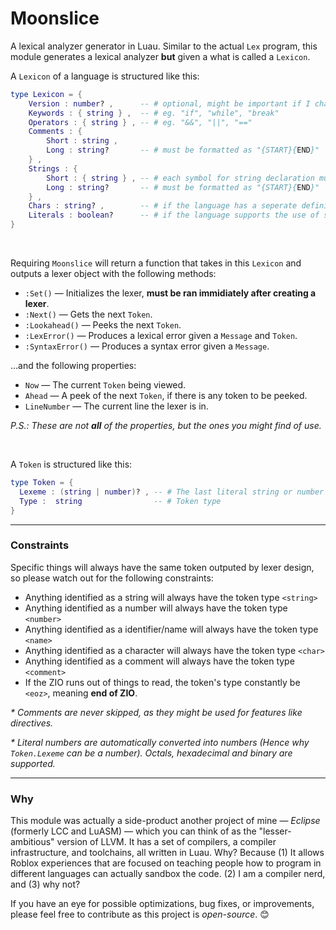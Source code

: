 # Moonslice
A lexical analyzer generator in Luau.
Similar to the actual `Lex` program, this module generates a lexical analyzer **but** given a what is called a `Lexicon`.

A `Lexicon` of a language is structured like this:
```lua
type Lexicon = {
	Version : number? ,      -- # optional, might be important if I change the way a **Lexicon** is made
	Keywords : { string } ,  -- # eg. "if", "while", "break"
	Operators : { string } , -- # eg. "&&", "||", "=="
	Comments : {
		Short : string ,
		Long : string?       -- # must be formatted as "{START}{END}"
	} ,
	Strings : {
		Short : { string } , -- # each symbol for string declaration must only be a single char long
		Long : string?       -- # must be formatted as "{START}{END}"
	} ,
	Chars : string? ,        -- # if the language has a seperate definition for chars
	Literals : boolean?      -- # if the language supports the use of special characters in strings or not
}
```

<br>

Requiring `Moonslice` will return a function that takes in this `Lexicon` and outputs a lexer object with the following methods:
- `:Set()` — Initializes the lexer, **must be ran immidiately after creating a lexer**.
- `:Next()` — Gets the next `Token`.
- `:Lookahead()` — Peeks the next `Token`.
- `:LexError()` — Produces a lexical error given a `Message` and `Token`.
- `:SyntaxError()` — Produces a syntax error given a `Message`.

...and the following properties:
- `Now` — The current `Token` being viewed.
- `Ahead` — A peek of the next `Token`, if there is any token to be peeked.
- `LineNumber` — The current line the lexer is in.

_P.S.: These are not **all** of the properties, but the ones you might find of use._

<br>

A `Token` is structured like this:
```lua
type Token = {
  Lexeme : (string | number)? , -- # The last literal string or number met
  Type :  string                -- # Token type
}
```
---
### Constraints
Specific things will always have the same token outputed by lexer design, so please watch out for the following constraints:
- Anything identified as a string will always have the token type `<string>`
- Anything identified as a number will always have the token type `<number>`
- Anything identified as a identifier/name will always have the token type `<name>`
- Anything identified as a character will always have the token type `<char>`
- Anything identified as a comment will always have the token type `<comment>`
- If the ZIO runs out of things to read, the token's type constantly be `<eoz>`, meaning **end of ZIO**.

_* Comments are never skipped, as they might be used for features like directives._

_* Literal numbers are automatically converted into numbers (Hence why `Token.Lexeme` can be a number). Octals, hexadecimal and binary are supported._

---
### Why
This module was actually a side-product another project of mine — *Eclipse* (formerly LCC and LuASM) — which you can think of as the "lesser-ambitious" version of LLVM. It has a set of compilers, a compiler infrastructure, and toolchains, all written in Luau. Why? Because (1) It allows Roblox experiences that are focused on teaching people how to program in different languages can actually sandbox the code. (2) I am a compiler nerd, and (3) why not?

If you have an eye for possible optimizations, bug fixes, or improvements, please feel free to contribute as this project is *open-source*. 😊